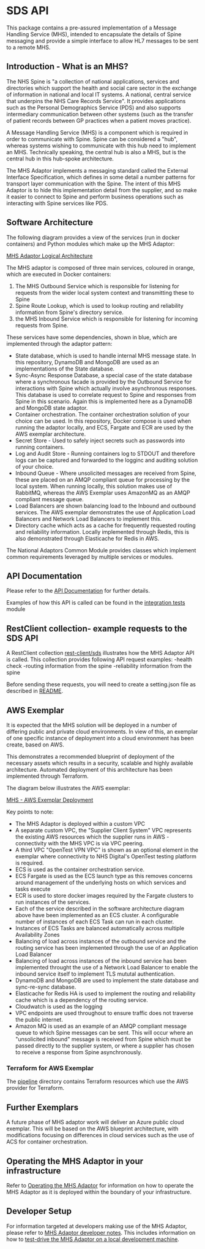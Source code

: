 # SDS API

This package contains a pre-assured implementation of a Message Handling Service (MHS), intended to encapsulate the
details of Spine messaging and provide a simple interface to allow HL7 messages to be sent to a remote MHS.

## Introduction - What is an MHS?

The NHS Spine is "a collection of national applications, services and directories which support the health and social care sector in the 
exchange of information in national and local IT systems. A national, central service that underpins the NHS Care Records Service". 
It provides applications such as the Personal Demographics Service (PDS) and also supports intermediary communication between other systems 
(such as the transfer of patient records between GP practices when a patient moves practice). 

A Message Handling Service (MHS) is a component which is required in order to communicate with Spine. Spine can be considered a "hub", whereas
systems wishing to communicate with this hub need to implement an MHS. Technically speaking, the central hub is also a MHS, but is the central 
hub in this hub-spoke architecture.

The MHS Adaptor implements a messaging standard called the External Interface Specification, which defines in some detail a number patterns for
transport layer communication with the Spine. The intent of this MHS Adaptor is to hide this implementation detail from the supplier, and so
make it easier to connect to Spine and perform business operations such as interacting with Spine services like PDS.

## Software Architecture

The following diagram provides a view of the services (run in docker containers) and Python modules which make up the MHS Adaptor:

[MHS Adaptor Logical Architecture](../documentation/MHSLogicalArchitecture.pdf)

The MHS adaptor is composed of three main services, coloured in orange,  which are executed in Docker containers:
1. The MHS Outbound Service which is responsible for listening for requests from the wider local system context and transmitting these to Spine
2. Spine Route Lookup, which is used to lookup routing and reliability information from Spine's directory service.
3. the MHS Inbound Service which is responsible for listening for incoming requests from Spine.

These services have some dependencies, shown in blue, which are implemented through the adaptor pattern:
- State database, which is used to handle internal MHS message state. 
In this repository, DynamoDB and MongoDB are used as an implementations of the State database.
- Sync-Async Response Database, a special case of the state database where a synchronous facade is provided by the Outbound Service for interactions
with Spine which actually involve asynchronous responses. This database is used to correlate request to Spine and responses from Spine in this scenario. 
Again this is implemented here as a DynamoDB and MongoDB state adaptor.
- Container orchestration. The container orchestration solution of your choice can be used. In this repository, Docker compose is used when running
the adaptor locally, and ECS, Fargate and ECR are used by the AWS exemplar architecture.
- Secret Store - Used to safely inject secrets such as passwords into running containers.
- Log and Audit Store - Running containers log to STDOUT and therefore logs can be captured and forwarded to the logginc and auditing solution of your choice.
- Inbound Queue - Where unsolicited messages are received from Spine, these are placed on an AMQP compliant queue for processing by the local system.
When running locally, this solution makes use of RabbitMQ, whereas the AWS Exemplar uses AmazonMQ as an AMQP compliant message queue.
- Load Balancers are shown balancing load to the Inbound and outbound services. The AWS exemplar demonstrates the use of Application Load Balancers and
Network Load Balancers to implement this.
- Directory cache which acts as a cache for frequently requested routing and reliability information. Locally implemented through Redis, this is 
also demonstrated through Elasticache for Redis in AWS.

The National Adaptors Common Module provides classes which implement common requirements leveraged by multiple services or modules.

## API Documentation

Please refer to the [API Documentation](spine-directory-service-api.yaml) for further details.

Examples of how this API is called can be found in the [integration tests](../integration-tests/integration_tests) module

## RestClient collection- example requests to the SDS API

A RestClient collection [rest-client/sds](../rest-client/spine-directory-service) illustrates how the MHS Adaptor API
is called. This collection provides following API request examples:
-health check
-routing information from the spine
-reliability information from the spine
 
Before sending these requests, you will need to create a setting.json file as described in [README](../rest-client/README.md).

## AWS Exemplar

It is expected that the MHS solution will be deployed in a number of differing public and private cloud environments.
In view of this, an exemplar of one specific instance of deployment into a cloud environment has been
create, based on AWS.

This demonstrates a recommended blueprint of deployment of the necessary assets which results in a 
security, scalable and highly available architecture. Automated deployment of this architecture has
been implemented through Terraform.

The diagram below illustrates the AWS exemplar:

[MHS - AWS Exemplar Deployment](../documentation/MHSAWSDeploymentDiagram.pdf)

Key points to note:
 - The MHS Adaptor is deployed within a custom VPC
 - A separate custom VPC, the "Supplier Client System" VPC represents the existing AWS resources which the supplier
 runs in AWS - connectivity with the MHS VPC is via VPC peering. 
 - A third VPC "OpenTest VPN VPC" is shown as an optional element in the exemplar where connectivity to
 NHS Digital's OpenTest testing platform is required.
 - ECS is used as the container orchestration service.
 - ECS Fargate is used as the ECS launch type as this removes concerns around management of the underlying hosts 
 on which services and tasks execute
 - ECR is used to store docker images required by the Fargate clusters to run instances of the services.
 - Each of the service described in the software architecture diagram above have been implemented as 
 an ECS cluster. A configurable number of instances of each ECS Task can run in each cluster.
 - Instances of ECS Tasks are balanced automatically across multiple Availability Zones
 - Balancing of load across instances of the outbound service and the routing service has been implemented 
 through the use of an Application Load Balancer
 - Balancing of load across instances of the inbound service has been implemented throught the
 use of a Network Load Balancer to enable the inbound service itself to implement TLS mututal
 authentication.
 - DynamoDB and MongoDB are used to implement the state database and sync-re-sync database.
 - Elasticache for Redis HA is used to implement the routing and reliability cache which is a dependency
 of the routing service.
 - Cloudwatch is used as the logging
 - VPC endpoints are used throughout to ensure traffic does not traverse the public internet.
 - Amazon MQ is used as an example of an AMQP compliant message queue to which Spine messages 
 can be sent. This will occur where an "unsolicited inbound" message is received from Spine which must be 
 passed directly to the supplier system, or where a supplier has chosen to receive a response from Spine
 asynchronously.

### Terraform for AWS Exemplar

The [pipeline](../pipeline/) directory contains Terraform resources which use the AWS provider for Terraform.

## Further Exemplars

A future phase of MHS adaptor work will deliver an Azure public cloud exemplar. This will be based on the 
AWS blueprint architecture, with modifications focusing on differences in cloud services such as the use
of ACS for container orchestration.

## Operating the MHS Adaptor in your infrastructure

Refer to [Operating the MHS Adaptor](operating-mhs-adaptor.md) for information on how to operate the MHS Adaptor as it is deployed
within the boundary of your infrastructure.

## Developer Setup

For information targeted at developers making use of the MHS Adaptor, please refer to [MHS Adaptor developer notes](mhs-adaptor-dev-notes.md). 
This includes information on how to [test-drive the MHS Adaptor on a local development machine](running-mhs-adaptor-locally.md). 
